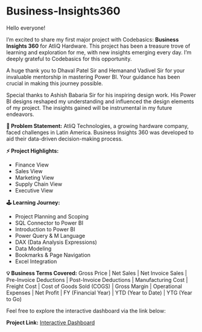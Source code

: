 # Business-Insights360

Hello everyone!

I’m excited to share my first major project with Codebasics: **Business Insights 360** for AtliQ Hardware. This project has been a treasure trove of learning and exploration for me, with new insights emerging every day. I’m deeply grateful to Codebasics for this opportunity.

A huge thank you to Dhaval Patel Sir and Hemanand Vadivel Sir for your invaluable mentorship in mastering Power BI. Your guidance has been crucial in making this journey possible.

Special thanks to Ashish Babaria Sir for his inspiring design work. His Power BI designs reshaped my understanding and influenced the design elements of my project. The insights gained will be instrumental in my future endeavors.

**🎯 Problem Statement:**
AtliQ Technologies, a growing hardware company, faced challenges in Latin America. Business Insights 360 was developed to aid their data-driven decision-making process.

**⚡ Project Highlights:**
- Finance View
- Sales View
- Marketing View
- Supply Chain View
- Executive View

**🕹 Learning Journey:**
- Project Planning and Scoping
- SQL Connector to Power BI
- Introduction to Power BI
- Power Query & M Language
- DAX (Data Analysis Expressions)
- Data Modeling
- Bookmarks & Page Navigation
- Excel Integration

**💡 Business Terms Covered:**
Gross Price | Net Sales | Net Invoice Sales | Pre-Invoice Deductions | Post-Invoice Deductions | Manufacturing Cost | Freight Cost | Cost of Goods Sold (COGS) | Gross Margin | Operational Expenses | Net Profit | FY (Financial Year) | YTD (Year to Date) | YTG (Year to Go)

Feel free to explore the interactive dashboard via the link below:

**Project Link:** [Interactive Dashboard](https://app.powerbi.com/view?r=eyJrIjoiNWQ1ZGZjNmUtZDljOS00ODBhLTgxYmEtZjMzMGI5ZjVjMWEyIiwidCI6ImM2ZTU0OWIzLTVmNDUtNDAzMi1hYWU5LWQ0MjQ0ZGM1YjJjNCJ9)



